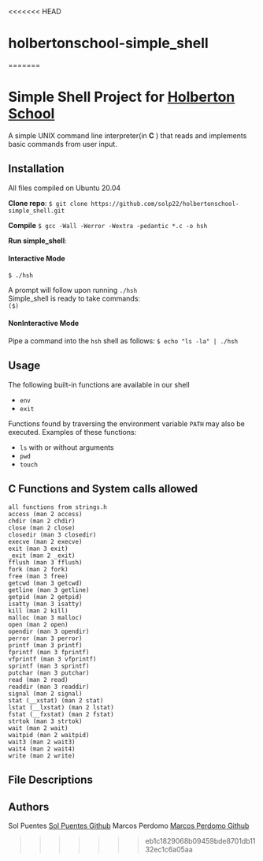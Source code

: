 <<<<<<< HEAD
# holbertonschool-simple_shell
=======
# Simple Shell Project for <a href="https://www.holbertonschool.com/">Holberton School</a>
A simple UNIX command line interpreter(in **C** ) that reads and implements basic commands from user input.

## Installation
All files compiled on Ubuntu 20.04

**Clone repo**:
`$ git clone https://github.com/solp22/holbertonschool-simple_shell.git`

**Compile**
`$ gcc -Wall -Werror -Wextra -pedantic *.c -o hsh `

**Run simple_shell**:
#### Interactive Mode
`$ ./hsh `

A prompt will follow upon running `./hsh` <br />
Simple_shell is ready to take commands: <br />
`($)  `

#### NonInteractive Mode
Pipe a command into the `hsh` shell as follows:
`$ echo "ls -la" | ./hsh`

## Usage
The following built-in functions are available in our shell
* `env`
* `exit`

Functions found by traversing the environment variable `PATH` may also be executed.
Examples of these functions:
* `ls` with or without arguments
* `pwd`
* `touch`

## C Functions and System calls allowed
```
all functions from strings.h
access (man 2 access)
chdir (man 2 chdir)
close (man 2 close)
closedir (man 3 closedir)
execve (man 2 execve)
exit (man 3 exit)
_exit (man 2 _exit)
fflush (man 3 fflush)
fork (man 2 fork)
free (man 3 free)
getcwd (man 3 getcwd)
getline (man 3 getline)
getpid (man 2 getpid)
isatty (man 3 isatty)
kill (man 2 kill)
malloc (man 3 malloc)
open (man 2 open)
opendir (man 3 opendir)
perror (man 3 perror)
printf (man 3 printf)
fprintf (man 3 fprintf)
vfprintf (man 3 vfprintf)
sprintf (man 3 sprintf)
putchar (man 3 putchar)
read (man 2 read)
readdir (man 3 readdir)
signal (man 2 signal)
stat (__xstat) (man 2 stat)
lstat (__lxstat) (man 2 lstat)
fstat (__fxstat) (man 2 fstat)
strtok (man 3 strtok)
wait (man 2 wait)
waitpid (man 2 waitpid)
wait3 (man 2 wait3)
wait4 (man 2 wait4)
write (man 2 write)

```

## File Descriptions


## Authors
Sol Puentes      <a href='https://github.com/solp22'>Sol Puentes Github</a>
Marcos Perdomo        <a href='https://github.com/MarcosPerdomoVaz'>Marcos Perdomo Github</a>
>>>>>>> eb1c1829068b09459bde8701db1132ec1c6a05aa
